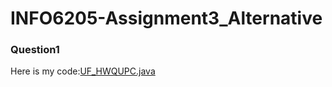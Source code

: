 # INFO6205-Assignment3_Alternative
### Question1
Here is my code:[UF_HWQUPC.java](src/main/java/edu/neu/coe/info6205/union_find/UF_HWQUPC.java)<br>
